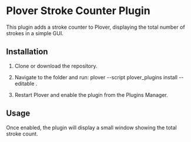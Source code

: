 # Plover Stroke Counter Plugin

This plugin adds a stroke counter to Plover, displaying the total number of strokes in a simple GUI.

## Installation
1. Clone or download the repository.
2. Navigate to the folder and run:
plover --script plover_plugins install --editable .

3. Restart Plover and enable the plugin from the Plugins Manager.

## Usage
Once enabled, the plugin will display a small window showing the total stroke count.